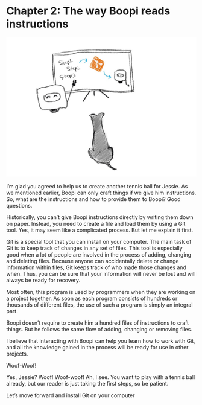 # Chapter 2: The way Boopi reads instructions

![Boopi explains to Jessie how he reads instructions](./images/chapter-2.jpeg)

I’m glad you agreed to help us to create another tennis ball for Jessie. As we mentioned earlier, Boopi can only craft things if we give him instructions. So, what are the instructions and how to provide them to Boopi? Good questions.

Historically, you can’t give Boopi instructions directly by writing them down on paper. Instead, you need to create a file and load them by using a Git tool. Yes, it may seem like a complicated process. But let me explain it first.

Git is a special tool that you can install on your computer. The main task of Git is to keep track of changes in any set of files. This tool is especially good when a lot of people are involved in the process of adding, changing and deleting files. Because anyone can accidentally delete or change information within files, Git keeps track of who made those changes and when. Thus, you can be sure that your information will never be lost and will always be ready for recovery.

Most often, this program is used by programmers when they are working on a project together. As soon as each program consists of hundreds or thousands of different files, the use of such a program is simply an integral part.

Boopi doesn’t require to create him a hundred files of instructions to craft things. But he follows the same flow of adding, changing or removing files.

I believe that interacting with Boopi can help you learn how to work with Git, and all the knowledge gained in the process will be ready for use in other projects.

Woof-Woof!

Yes, Jessie? Woof! Woof-woof! Ah, I see. You want to play with a tennis ball already, but our reader is just taking the first steps, so be patient.

Let’s move forward and install Git on your computer

